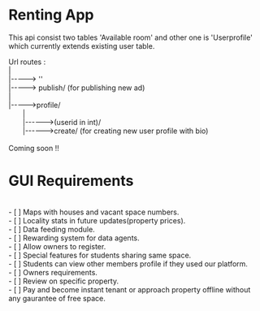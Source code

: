 # Renting App

This api consist two tables 'Available room' and other one is 'Userprofile' which currently extends existing user table.<br />

Url routes :<br />
|<br />
|-----> ''<br />
|-----> publish/     (for publishing new ad)<br />
|<br />
|----->profile/<br />
            &emsp;&emsp;|<br />
            &emsp;&emsp;|------>(userid in int)/<br />
            &emsp;&emsp;|------>create/      (for creating new user profile with bio)<br />
<br />
Coming soon !!<br />


# GUI Requirements
<br />
- [ ] Maps with houses and vacant space numbers.<br />
- [ ] Locality stats in future updates(property prices).<br />
- [ ] Data feeding module.<br />
- [ ] Rewarding system for data agents.<br />
- [ ] Allow owners to register.<br />
- [ ] Special features for students sharing same space.<br />
- [ ] Students can view other members profile if they used our platform.<br />
- [ ] Owners requirements.<br />
- [ ] Review on specific property.<br />
- [ ] Pay and become instant tenant or approach property offline without any gaurantee of free space.<br />





